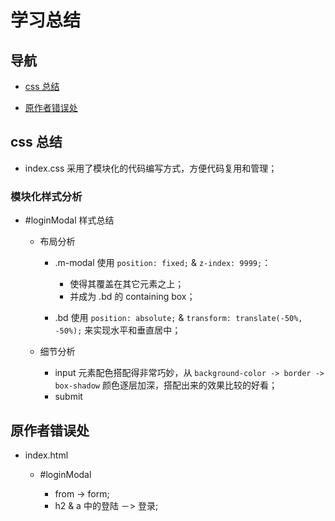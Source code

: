 # 学习总结

## 导航

- [css 总结](#css-总结)

- [原作者错误处](#原作者错误处)

## css 总结

- index.css 采用了模块化的代码编写方式，方便代码复用和管理；

### 模块化样式分析

- #loginModal 样式总结

    - 布局分析

        - .m-modal 使用 `position: fixed;` & `z-index: 9999;`：

            - 使得其覆盖在其它元素之上；
            - 并成为 .bd 的 containing box；

        - .bd 使用 `position: absolute;` & `transform: translate(-50%, -50%);` 来实现水平和垂直居中；

    - 细节分析

        - input 元素配色搭配得非常巧妙，从 `background-color -> border -> box-shadow` 颜色逐层加深，搭配出来的效果比较的好看；
        - submit

## 原作者错误处

- index.html

    - #loginModal

        - from -> form;
        - h2 & a 中的登陆 －> 登录;
